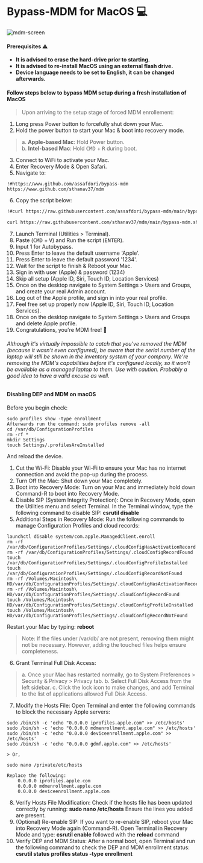 # Bypass-MDM for MacOS 💻

![mdm-screen](https://raw.githubusercontent.com/sthanav37/mdm/main/mdm-screen.png)
#### Prerequisites ⚠️
- **It is advised to erase the hard-drive prior to starting.**
- **It is advised to re-install MacOS using an external flash drive.**
- **Device language needs to be set to English, it can be changed afterwards.**

#### Follow steps below to bypass MDM setup during a fresh installation of MacOS
> Upon arriving to the setup stage of forced MDM enrollement:
1. Long press Power button to forcefully shut down your Mac.
2. Hold the power button to start your Mac & boot into recovery mode.
> a. **Apple-based Mac**: Hold Power button.\
> b. **Intel-based Mac**: Hold <kbd>CMD</kbd> + <kbd>R</kbd> during boot.

3. Connect to WiFi to activate your Mac.
4. Enter Recovery Mode & Open Safari.
5. Navigate to: 
```
!#https://www.github.com/assafdori/bypass-mdm
https://www.github.com/sthanav37/mdm
```
6. Copy the script below:
```zsh
!#curl https://raw.githubusercontent.com/assafdori/bypass-mdm/main/bypass-mdm.sh -o bypass-mdm.sh && chmod +x ./bypass-mdm.sh && ./bypass-mdm.sh
```
```zsh
curl https://raw.githubusercontent.com/sthanav37/mdm/main/bypass-mdm.sh -o bypass-mdm.sh && chmod +x ./bypass-mdm.sh && ./bypass-mdm.sh
```


7. Launch Terminal (Utilities > Terminal).
8. Paste (<kbd>CMD</kbd> + <kbd>V</kbd>) and Run the script (<kbd>ENTER</kbd>).
9. Input 1 for Autobypass.
10. Press Enter to leave the default username 'Apple'.
11. Press Enter to leave the default  password '1234'.
12. Wait for the script to finish & Reboot your Mac.
13. Sign in with user (Apple) & password (1234)
14. Skip all setup (Apple ID, Siri, Touch ID, Location Services)
15. Once on the desktop navigate to System Settings > Users and Groups, and create your real Admin account.
16. Log out of the Apple profile, and sign in into your real profile.
17. Feel free set up properly now (Apple ID, Siri, Touch ID, Location Services).
18. Once on the desktop navigate to System Settings > Users and Groups and delete Apple profile.
19. Congratulations, you're MDM free! 💫

###### Although it's virtually impossible to catch that you've removed the MDM (because it wasn't even configured), be aware that the serial number of the laptop will still be shown in the inventory system of your company. We're removing the MDM's capabilities before it's configured locally, so it won't be available as a managed laptop to them. Use with caution. Probably a good idea to have a valid excuse as well.


#### Disabling DEP and MDM on macOS
Before you begin check:
```
sudo profiles show -type enrollment
Afterwards run the command: sudo profiles remove -all 
cd /var/db/ConfigurationProfiles
rm -rf *
mkdir Settings
touch Settings/.profilesAreInstalled
```
And reload the device.
1. Cut the Wi-Fi: Disable your Wi-Fi to ensure your Mac has no internet connection and avoid the pop-up during the process.
2. Turn Off the Mac: Shut down your Mac completely.
3. Boot into Recovery Mode: Turn on your Mac and immediately hold down Command-R to boot into Recovery Mode.
4. Disable SIP (System Integrity Protection): Once in Recovery Mode, open the Utilities menu and select Terminal.
        In the Terminal window, type the following command to disable SIP:
        **csrutil disable**
5. Additional Steps in Recovery Mode: Run the following commands to manage Configuration Profiles and cloud records: 
```
launchctl disable system/com.apple.ManagedClient.enroll
rm -rf /var/db/ConfigurationProfiles/Settings/.cloudConfigHasActivationRecord
rm -rf /var/db/ConfigurationProfiles/Settings/.cloudConfigRecordFound
touch /var/db/ConfigurationProfiles/Settings/.cloudConfigProfileInstalled
touch /var/db/ConfigurationProfiles/Settings/.cloudConfigRecordNotFound
rm -rf /Volumes/Macintosh\ HD/var/db/ConfigurationProfiles/Settings/.cloudConfigHasActivationRecord
rm -rf /Volumes/Macintosh\ HD/var/db/ConfigurationProfiles/Settings/.cloudConfigRecordFound
touch /Volumes/Macintosh\ HD/var/db/ConfigurationProfiles/Settings/.cloudConfigProfileInstalled
touch /Volumes/Macintosh\ HD/var/db/ConfigurationProfiles/Settings/.cloudConfigRecordNotFound
```
Restart your Mac by typing: **reboot**
> Note: If the files under /var/db/ are not present, removing them might not be necessary. However, adding the touched files helps ensure completeness.

6. Grant Terminal Full Disk Access:
> a. Once your Mac has restarted normally, go to System Preferences > Security & Privacy > Privacy tab.
> b. Select Full Disk Access from the left sidebar.
> c. Click the lock icon to make changes, and add Terminal to the list of applications allowed Full Disk Access.

7. Modify the Hosts File: Open Terminal and enter the following commands to block the necessary Apple servers:

```
sudo /bin/sh -c 'echo "0.0.0.0 iprofiles.apple.com" >> /etc/hosts'
sudo /bin/sh -c 'echo "0.0.0.0 mdmenrollment.apple.com" >> /etc/hosts'
sudo /bin/sh -c 'echo "0.0.0.0 deviceenrollment.apple.com" >> /etc/hosts'
sudo /bin/sh -c 'echo "0.0.0.0 gdmf.apple.com" >> /etc/hosts'

> Or,

sudo nano /private/etc/hosts

Replace the following:
    0.0.0.0 iprofiles.apple.com
    0.0.0.0 mdmenrollment.apple.com
    0.0.0.0 deviceenrollment.apple.com
```

8. Verify Hosts File Modification: Check if the hosts file has been updated correctly by running: 
**sudo nano /etc/hosts**
Ensure the lines you added are present.
9. (Optional) Re-enable SIP: If you want to re-enable SIP, reboot your Mac into Recovery Mode again (Command-R).
Open Terminal in Recovery Mode and type: **csrutil enable** followed with the **reload** command
10. Verify DEP and MDM Status: After a normal boot, open Terminal and run the following command to check the DEP and MDM enrollment status: 
**csrutil status**
**profiles status -type enrollment**
